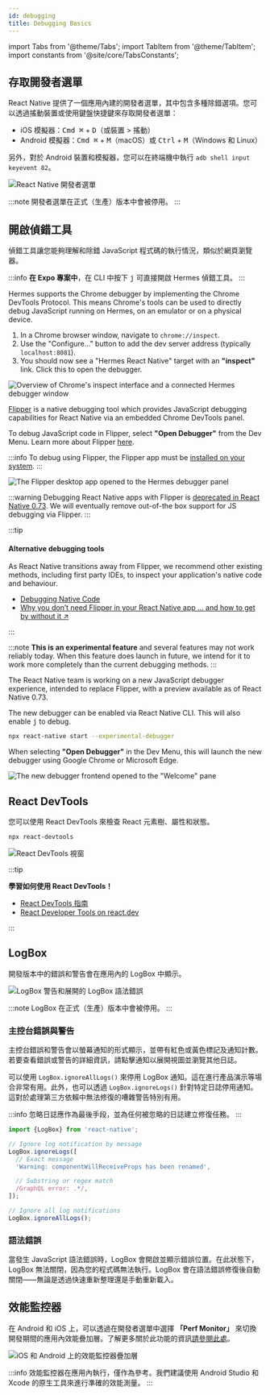 ```yaml
---
id: debugging
title: Debugging Basics
---
```


import Tabs from '@theme/Tabs'; import TabItem from '@theme/TabItem'; import constants from '@site/core/TabsConstants';

## 存取開發者選單

React Native 提供了一個應用內建的開發者選單，其中包含多種除錯選項。您可以透過搖動裝置或使用鍵盤快捷鍵來存取開發者選單：

- iOS 模擬器：<kbd>Cmd ⌘</kbd> + <kbd>D</kbd>（或裝置 > 搖動）
- Android 模擬器：<kbd>Cmd ⌘</kbd> + <kbd>M</kbd>（macOS）或 <kbd>Ctrl</kbd> + <kbd>M</kbd>（Windows 和 Linux）

另外，對於 Android 裝置和模擬器，您可以在終端機中執行 `adb shell input keyevent 82`。

![React Native 開發者選單](/docs/assets/debugging-dev-menu.jpg)

:::note
開發者選單在正式（生產）版本中會被停用。
:::

## 開啟偵錯工具

偵錯工具讓您能夠理解和除錯 JavaScript 程式碼的執行情況，類似於網頁瀏覽器。

:::info
**在 Expo 專案中**，在 CLI 中按下 <kbd>j</kbd> 可直接開啟 Hermes 偵錯工具。
:::

<Tabs groupId="js-debugger" queryString defaultValue={constants.defaultJsDebugger} values={constants.jsDebuggers}>
<TabItem value="hermes">

Hermes supports the Chrome debugger by implementing the Chrome DevTools Protocol. This means Chrome's tools can be used to directly debug JavaScript running on Hermes, on an emulator or on a physical device.

1. In a Chrome browser window, navigate to `chrome://inspect`.
2. Use the "Configure..." button to add the dev server address (typically `localhost:8081`).
3. You should now see a "Hermes React Native" target with an **"inspect"** link. Click this to open the debugger.

![Overview of Chrome's inspect interface and a connected Hermes debugger window](/docs/assets/debugging-hermes-debugger-instructions.jpg)

</TabItem>
<TabItem value="flipper">

[Flipper](https://fbflipper.com/) is a native debugging tool which provides JavaScript debugging capabilities for React Native via an embedded Chrome DevTools panel.

To debug JavaScript code in Flipper, select **"Open Debugger"** from the Dev Menu. Learn more about Flipper [here](https://fbflipper.com/docs/features/react-native/).

:::info
To debug using Flipper, the Flipper app must be [installed on your system](https://fbflipper.com/docs/getting-started/).
:::

![The Flipper desktop app opened to the Hermes debugger panel](/docs/assets/debugging-flipper-console.jpg)

:::warning
Debugging React Native apps with Flipper is [deprecated in React Native 0.73](https://github.com/react-native-community/discussions-and-proposals/pull/641). We will eventually remove out-of-the box support for JS debugging via Flipper.
:::

:::tip

#### Alternative debugging tools

As React Native transitions away from Flipper, we recommend other existing methods, including first party IDEs, to inspect your application's native code and behaviour.

- [Debugging Native Code](./native-debugging)
- <a href="https://shift.infinite.red/why-you-dont-need-flipper-in-your-react-native-app-and-how-to-get-by-without-it-3af461955109" target="_blank">Why you don’t need Flipper in your React Native app … and how to get by without it ↗</a>

:::

</TabItem>
<TabItem value="new-debugger">

:::note
**This is an experimental feature** and several features may not work reliably today. When this feature does launch in future, we intend for it to work more completely than the current debugging methods.
:::

The React Native team is working on a new JavaScript debugger experience, intended to replace Flipper, with a preview available as of React Native 0.73.

The new debugger can be enabled via React Native CLI. This will also enable <kbd>j</kbd> to debug.

```sh
npx react-native start --experimental-debugger
```

When selecting **"Open Debugger"** in the Dev Menu, this will launch the new debugger using Google Chrome or Microsoft Edge.

![The new debugger frontend opened to the "Welcome" pane](/docs/assets/debugging-debugger-welcome.jpg)

</TabItem>
</Tabs>

## React DevTools

您可以使用 React DevTools 來檢查 React 元素樹、屬性和狀態。

```sh
npx react-devtools
```

![React DevTools 視窗](/docs/assets/debugging-react-devtools-blank.jpg)

:::tip

**學習如何使用 React DevTools！**

- [React DevTools 指南](/docs/0.74/react-devtools)
- [React Developer Tools on react.dev](https://react.dev/learn/react-developer-tools)

:::

## LogBox

開發版本中的錯誤和警告會在應用內的 LogBox 中顯示。

![LogBox 警告和展開的 LogBox 語法錯誤](/docs/assets/debugging-logbox.jpg)

:::note
LogBox 在正式（生產）版本中會被停用。
:::

### 主控台錯誤與警告

主控台錯誤和警告會以螢幕通知的形式顯示，並帶有紅色或黃色標記及通知計數。若要查看錯誤或警告的詳細資訊，請點擊通知以展開視圖並瀏覽其他日誌。

可以使用 `LogBox.ignoreAllLogs()` 來停用 LogBox 通知。這在進行產品演示等場合非常有用。此外，也可以透過 `LogBox.ignoreLogs()` 針對特定日誌停用通知。這對於處理第三方依賴中無法修復的嘈雜警告特別有用。

:::info
忽略日誌應作為最後手段，並為任何被忽略的日誌建立修復任務。
:::

```js
import {LogBox} from 'react-native';

// Ignore log notification by message
LogBox.ignoreLogs([
  // Exact message
  'Warning: componentWillReceiveProps has been renamed',

  // Substring or regex match
  /GraphQL error: .*/,
]);

// Ignore all log notifications
LogBox.ignoreAllLogs();
```

### 語法錯誤

當發生 JavaScript 語法錯誤時，LogBox 會開啟並顯示錯誤位置。在此狀態下，LogBox 無法關閉，因為您的程式碼無法執行。LogBox 會在語法錯誤修復後自動關閉——無論是透過快速重新整理還是手動重新載入。

## 效能監控器

在 Android 和 iOS 上，可以透過在開發者選單中選擇 **「Perf Monitor」** 來切換開發期間的應用內效能疊加層。了解更多關於此功能的資訊[請參閱此處](/docs/performance)。

![iOS 和 Android 上的效能監控器疊加層](/docs/assets/debugging-performance-monitor.jpg)

:::info
效能監控器在應用內執行，僅作為參考。我們建議使用 Android Studio 和 Xcode 的原生工具來進行準確的效能測量。
:::